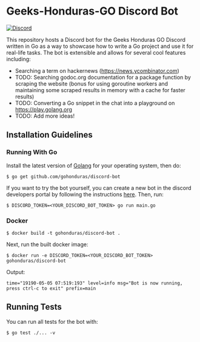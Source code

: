 # Geeks-Honduras-GO Discord Bot

[![Discord](https://user-images.githubusercontent.com/7288322/34471967-1df7808a-efbb-11e7-9088-ed0b04151291.png)](https://discord.gg/bdfFKS6)

This repository hosts a Discord bot for the Geeks Honduras GO Discord written in Go as a way to showcase how to write a Go project and use it for real-life tasks. The bot is extensible and allows for several cool features including:

- Searching a term on hackernews (https://news.ycombinator.com)
- TODO: Searching godoc.org documentation for a package function by scraping the website (bonus for using goroutine workers and maintaining some scraped results in memory with a cache for faster results)
- TODO: Converting a Go snippet in the chat into a playground on https://play.golang.org
- TODO: Add more ideas!

## Installation Guidelines

### Running With Go

Install the latest version of [Golang](https://golang.org/dl/) for your operating system, then do:

```
$ go get github.com/gohonduras/discord-bot
```

If you want to try the bot yourself, you can create a new bot in the discord developers portal by following the instructions [here](https://discordpy.readthedocs.io/en/latest/discord.html). Then, run:

```
$ DISCORD_TOKEN=<YOUR_DISCORD_BOT_TOKEN> go run main.go
```

### Docker

```
$ docker build -t gohonduras/discord-bot .
```

Next, run the built docker image:

```
$ docker run -e DISCORD_TOKEN=<YOUR_DISCORD_BOT_TOKEN> gohonduras/discord-bot
```

Output:
```
time="19190-05-05 07:519:193" level=info msg="Bot is now running, press ctrl-c to exit" prefix=main
```

## Running Tests

You can run all tests for the bot with:
```
$ go test ./... -v
```
